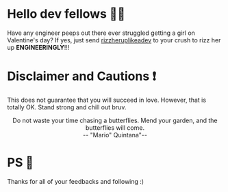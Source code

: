 # Hello dev fellows 👋👋
Have any engineer peeps out there ever struggled getting a girl on Valentine's day? If yes, just send [rizzheruplikeadev](https://pakapakk.github.io/dev-rizz/) to your crush to rizz her up **ENGINEERINGLY**!!!

# Disclaimer and Cautions ❗️
This does not guarantee that you will succeed in love. However, that is totally OK. Stand strong and chill out bruv. <p style="text-align: center;">Do not waste your time chasing a butterflies. Mend your garden, and the butterflies will come.<br />
-- "Mario" Quintana"--</p> 

# PS 🫶
Thanks for all of your feedbacks and following :)
